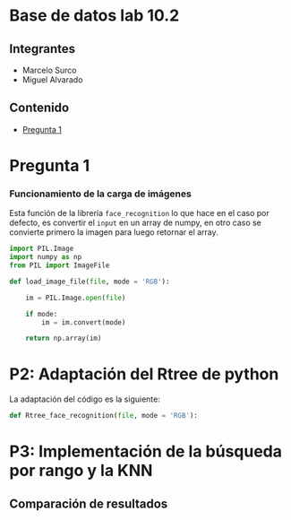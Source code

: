 # Base de datos lab 10.2
## Integrantes
* Marcelo Surco
* Miguel Alvarado

## Contenido
* [Pregunta 1](#p1:-funcionamiento-de-la-carga-de-imágenes)

# Pregunta 1
### Funcionamiento de la carga de imágenes
Esta función de la librería `face_recognition` lo que hace en el caso por defecto, es convertir el `input` en un array de numpy, en otro caso se convierte primero la imagen para luego retornar el array.

```python
import PIL.Image
import numpy as np
from PIL import ImageFile

def load_image_file(file, mode = 'RGB'):

    im = PIL.Image.open(file)

    if mode:
        im = im.convert(mode)

    return np.array(im)
```
# P2: Adaptación del Rtree de python
La adaptación del código es la siguiente:
```python
def Rtree_face_recognition(file, mode = 'RGB'):
```

# P3: Implementación de la búsqueda por rango y la KNN

## Comparación de resultados
